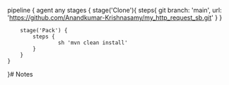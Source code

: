 pipeline {
    agent any
    stages {
        stage('Clone'){
            steps{
                git branch: 'main', url: 'https://github.com/Anandkumar-Krishnasamy/my_http_request_sb.git'
            }
        }
        
        
        stage('Pack') {
            steps {
                    sh 'mvn clean install'
            }
        }
    }
}# Notes
